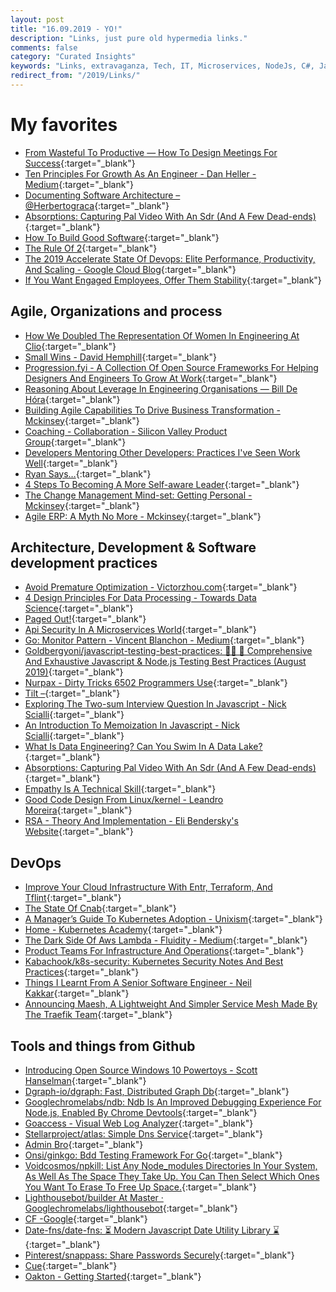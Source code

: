 ```yaml
---
layout: post
title: "16.09.2019 - YO!"
description: "Links, just pure old hypermedia links."
comments: false
category: "Curated Insights"
keywords: "Links, extravaganza, Tech, IT, Microservices, NodeJs, C#, Javascript, Solution architecture"
redirect_from: "/2019/Links/"
---
```

<!-- markdownlint-disable MD033 MD020-->
# My favorites<a name="favorites"></a>

- [From Wasteful To Productive — How To Design Meetings For Success](https://blog.gitprime.com/how-to-design-meetings-for-success/){:target="_blank"}
- [Ten Principles For Growth As An Engineer - Dan Heller - Medium](https://medium.com/@daniel.heller/ten-principles-for-growth-69015e08c35b){:target="_blank"}
- [Documenting Software Architecture – @Herbertograca](https://herbertograca.com/2019/08/12/documenting-software-architecture/){:target="_blank"}
- [Absorptions: Capturing Pal Video With An Sdr (And A Few Dead-ends)](http://www.windytan.com/2019/08/capturing-pal-video-with-sdr-and-few.html){:target="_blank"}
- [How To Build Good Software](https://www.csc.gov.sg/articles/how-to-build-good-software){:target="_blank"}
- [The Rule Of 2](https://chromium.googlesource.com/chromium/src/+/master/docs/security/rule-of-2.md){:target="_blank"}
- [The 2019 Accelerate State Of Devops: Elite Performance, Productivity, And Scaling - Google Cloud Blog](https://cloud.google.com/blog/products/devops-sre/the-2019-accelerate-state-of-devops-elite-performance-productivity-and-scaling){:target="_blank"}
- [If You Want Engaged Employees, Offer Them Stability](https://hbr.org/2019/08/if-you-want-engaged-employees-offer-them-stability?referral=03759&cm_vc=rr_item_page.bottom&__s=wakwmyepmhismx8ehtnp){:target="_blank"}

## Agile, Organizations and process<a name="agile"></a>

- [How We Doubled The Representation Of Women In Engineering At Clio](https://labs.clio.com/how-we-doubled-the-representation-of-women-in-engineering-at-clio-2d9a4a1a0282){:target="_blank"}
- [Small Wins - David Hemphill](https://davidhemphill.com/small-wins){:target="_blank"}
- [Progression.fyi - A Collection Of Open Source Frameworks For Helping Designers And Engineers To Grow At Work](https://www.progression.fyi/){:target="_blank"}
- [Reasoning About Leverage In Engineering Organisations — Bill De Hóra](https://dehora.net/journal/leverage-in-engineering-organisations){:target="_blank"}
- [Building Agile Capabilities To Drive Business Transformation - Mckinsey](https://www.mckinsey.com/business-functions/organization/our-insights/building-agile-capabilities-the-fuel-to-power-your-agile-body?cid=other-eml-alt-mip-mck&hlkid=70bc531465074d489e1e3d9661fef442&hctky=11526138&hdpid=d762b7af-2a6b-43c0-989b-454fdf7b7c2a){:target="_blank"}
- [Coaching - Collaboration - Silicon Valley Product Group](https://svpg.com/coaching-collaboration/){:target="_blank"}
- [Developers Mentoring Other Developers: Practices I've Seen Work Well](https://blog.pragmaticengineer.com/developers-mentoring-other-developers/){:target="_blank"}
- [Ryan Says…](https://blog.gitprime.com/investing-in-career-growth-team-development-advice-from-3-engineering-leaders/){:target="_blank"}
- [4 Steps To Becoming A More Self-aware Leader](https://insight.kellogg.northwestern.edu/article/4-steps-more-self-aware-leader?__s=wakwmyepmhismx8ehtnp){:target="_blank"}
- [The Change Management Mind-set: Getting Personal - Mckinsey](https://www.mckinsey.com/business-functions/organization/our-insights/getting-personal-about-change?__s=wakwmyepmhismx8ehtnp){:target="_blank"}
- [Agile ERP: A Myth No More - Mckinsey](https://www.mckinsey.com/business-functions/digital-mckinsey/our-insights/agile-in-enterprise-resource-planning-a-myth-no-more?cid=other-eml-alt-mip-mck&hlkid=89abc8d5c9bc4d59ae6c824a0dc3aad3&hctky=11526138&hdpid=a3efdb3f-bcab-4d45-b4d6-df12b31f9bea){:target="_blank"}

## Architecture, Development & Software development practices <a name="development"></a>

- [Avoid Premature Optimization - Victorzhou.com](https://victorzhou.com/blog/avoid-premature-optimization/){:target="_blank"}
- [4 Design Principles For Data Processing - Towards Data Science](https://towardsdatascience.com/4-design-principles-for-data-processing-964d6a45cb7c){:target="_blank"}
- [Paged Out!](https://pagedout.institute/){:target="_blank"}
- [Api Security In A Microservices World](https://www.slideshare.net/42crunch/api-security-in-a-microservices-world?_hsenc=p2ANqtz-8os4znEaAL8E2-8Qfp5p63pNlhv8BCBwogzZcsll5wM7--OaD1seCoe_NfOtiGArGTBG-taXvAEmeK8XAf32jZiQF0HQ&_hsmi=75708028){:target="_blank"}
- [Go: Monitor Pattern - Vincent Blanchon - Medium](https://medium.com/@blanchon.vincent/go-monitor-pattern-9decd26fb28){:target="_blank"}
- [Goldbergyoni/javascript-testing-best-practices: 📗🌐 🚢 Comprehensive And Exhaustive Javascript & Node.js Testing Best Practices (August 2019)](https://github.com/goldbergyoni/javascript-testing-best-practices){:target="_blank"}
- [Nurpax - Dirty Tricks 6502 Programmers Use](https://nurpax.github.io/posts/2019-08-18-dirty-tricks-6502-programmers-use.html){:target="_blank"}
- [Tilt –](https://www.kartar.net/2019/08/tilt/){:target="_blank"}
- [Exploring The Two-sum Interview Question In Javascript - Nick Scialli](https://nick.scialli.me/exploring-the-two-sum-interview-question-in-javascript/){:target="_blank"}
- [An Introduction To Memoization In Javascript - Nick Scialli](https://nick.scialli.me/an-introduction-to-memoization-in-javascript/){:target="_blank"}
- [What Is Data Engineering? Can You Swim In A Data Lake?](https://engineering.gusto.com/what-is-data-engineering/){:target="_blank"}
- [Absorptions: Capturing Pal Video With An Sdr (And A Few Dead-ends)](http://www.windytan.com/2019/08/capturing-pal-video-with-sdr-and-few.html){:target="_blank"}
- [Empathy Is A Technical Skill](https://www.infoq.com/articles/empathy-technical-skill/){:target="_blank"}
- [Good Code Design From Linux/kernel - Leandro Moreira](https://leandromoreira.com.br/2019/08/02/linux-ffmpeg-source-internals-a-good-software-design/){:target="_blank"}
- [RSA - Theory And Implementation - Eli Bendersky's Website](https://eli.thegreenplace.net/2019/rsa-theory-and-implementation/){:target="_blank"}

## DevOps<a name="devops"></a>

- [Improve Your Cloud Infrastructure With Entr, Terraform, And Tflint](https://spin.atomicobject.com/2019/09/03/cloud-infrastructure-entr/?ck_subscriber_id=512833929){:target="_blank"}
- [The State Of Cnab](https://deislabs.io/posts/state-of-cnab-part-1/){:target="_blank"}
- [A Manager’s Guide To Kubernetes Adoption - Unixism](https://unixism.net/2019/08/a-managers-guide-to-kubernetes-adoption/){:target="_blank"}
- [Home - Kubernetes Academy](https://kubernetes.academy/){:target="_blank"}
- [The Dark Side Of Aws Lambda - Fluidity - Medium](https://medium.com/fluidity/the-dark-side-of-aws-lambda-5c9f620b7dd2){:target="_blank"}
- [Product Teams For Infrastructure And Operations](https://go.forrester.com/blogs/product-thinking-not-just-for-developers/){:target="_blank"}
- [Kabachook/k8s-security: Kubernetes Security Notes And Best Practices](https://github.com/kabachook/k8s-security){:target="_blank"}
- [Things I Learnt From A Senior Software Engineer - Neil Kakkar](https://neilkakkar.com/things-I-learnt-from-a-senior-dev.html){:target="_blank"}
- [Announcing Maesh, A Lightweight And Simpler Service Mesh Made By The Traefik Team](https://blog.containo.us/announcing-maesh-a-lightweight-and-simpler-service-mesh-made-by-the-traefik-team-cb866edc6f29){:target="_blank"}

## Tools and things from Github <a name="tools"></a>

- [Introducing Open Source Windows 10 Powertoys - Scott Hanselman](https://www.hanselman.com/blog/IntroducingOpenSourceWindows10PowerToys.aspx){:target="_blank"}
- [Dgraph-io/dgraph: Fast, Distributed Graph Db](https://github.com/dgraph-io/dgraph){:target="_blank"}
- [Googlechromelabs/ndb: Ndb Is An Improved Debugging Experience For Node.js, Enabled By Chrome Devtools](https://github.com/GoogleChromeLabs/ndb){:target="_blank"}
- [Goaccess - Visual Web Log Analyzer](https://goaccess.io/){:target="_blank"}
- [Stellarproject/atlas: Simple Dns Service](https://github.com/stellarproject/atlas){:target="_blank"}
- [Admin Bro](https://softwarebrothers.github.io/admin-bro-dev/){:target="_blank"}
- [Onsi/ginkgo: Bdd Testing Framework For Go](https://github.com/onsi/ginkgo){:target="_blank"}
- [Voidcosmos/npkill: List Any Node_modules Directories In Your System, As Well As The Space They Take Up. You Can Then Select Which Ones You Want To Erase To Free Up Space.](https://github.com/voidcosmos/npkill){:target="_blank"}
- [Lighthousebot/builder At Master · Googlechromelabs/lighthousebot](https://github.com/GoogleChromeLabs/lighthousebot/tree/master/builder){:target="_blank"}
- [CF -Google](https://github.com/google/kf){:target="_blank"}
- [Date-fns/date-fns: ⏳ Modern Javascript Date Utility Library ⌛️](https://github.com/date-fns/date-fns){:target="_blank"}
- [Pinterest/snappass: Share Passwords Securely](https://github.com/pinterest/snappass){:target="_blank"}
- [Cue](https://cuelang.org/){:target="_blank"}
- [Oakton - Getting Started](https://jasperfx.github.io/oakton/documentation/getting_started/){:target="_blank"}
